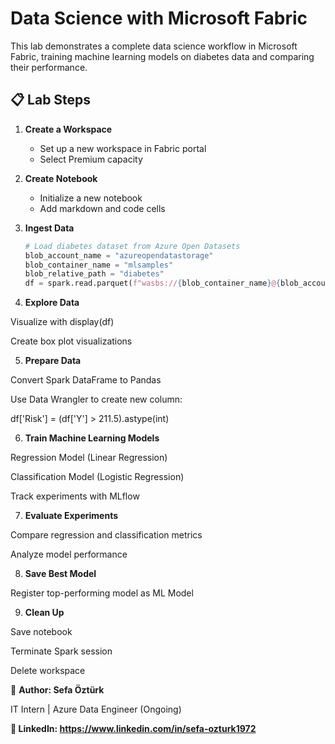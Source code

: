 # Data Science with Microsoft Fabric

This lab demonstrates a complete data science workflow in Microsoft Fabric, training machine learning models on diabetes data and comparing their performance.

## 📋 Lab Steps

1. **Create a Workspace**
   - Set up a new workspace in Fabric portal
   - Select Premium capacity

2. **Create Notebook**
   - Initialize a new notebook
   - Add markdown and code cells

3. **Ingest Data**
   ```python
   # Load diabetes dataset from Azure Open Datasets
   blob_account_name = "azureopendatastorage"
   blob_container_name = "mlsamples"
   blob_relative_path = "diabetes"
   df = spark.read.parquet(f"wasbs://{blob_container_name}@{blob_account_name}.blob.core.windows.net/{blob_relative_path}")

4. **Explore Data** 

Visualize with display(df)

Create box plot visualizations

5. **Prepare Data**

Convert Spark DataFrame to Pandas

Use Data Wrangler to create new column:

df['Risk'] = (df['Y'] > 211.5).astype(int)

6. **Train Machine Learning Models**

Regression Model (Linear Regression)

Classification Model (Logistic Regression)

Track experiments with MLflow

7. **Evaluate Experiments**

Compare regression and classification metrics

Analyze model performance

8. **Save Best Model**

Register top-performing model as ML Model

9. **Clean Up**

Save notebook

Terminate Spark session

Delete workspace

👤 **Author: Sefa Öztürk**

IT Intern | Azure Data Engineer (Ongoing)

**📇 LinkedIn: https://www.linkedin.com/in/sefa-ozturk1972**
